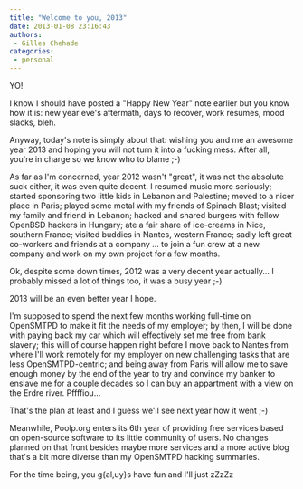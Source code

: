 ```yaml
---
title: "Welcome to you, 2013"
date: 2013-01-08 23:16:43
authors:
 - Gilles Chehade
categories:
 - personal
---
```


YO!

I know I should have posted a "Happy New Year" note earlier but you know how it is: new year eve's aftermath, days to recover, work resumes, mood slacks, bleh.

Anyway, today's note is simply about that: wishing you and me an awesome year 2013 and hoping you will not turn it into a fucking mess. After all, you're in charge so we know who to blame ;-)

As far as I'm concerned, year 2012 wasn't "great", it was not the absolute suck either, it was even quite decent. I resumed music more seriously; started sponsoring two little kids in Lebanon and Palestine; moved to a nicer place in Paris; played some metal with my friends of Spinach Blast; visited my family and friend in Lebanon; hacked and shared burgers with fellow OpenBSD hackers in Hungary; ate a fair share of ice-creams in Nice, southern France; visited buddies in Nantes, western France; sadly left great co-workers and friends at a company ... to join a fun crew at a new company and work on my own project for a few months.

Ok, despite some down times, 2012 was a very decent year actually... I probably missed a lot of things too, it was a busy year ;-)

2013 will be an even better year I hope.

I'm supposed to spend the next few months working full-time on OpenSMTPD to make it fit the needs of my employer; by then, I will be done with paying back my car which will effectively set me free from bank slavery; this will of course happen right before I move back to Nantes from where I'll work remotely for my employer on new challenging tasks that are less OpenSMTPD-centric; and being away from Paris will allow me to save enough money by the end of the year to try and convince my banker to enslave me for a couple decades so I can buy an appartment with a view on the Erdre river. Pffffiou...

That's the plan at least and I guess we'll see next year how it went ;-)

Meanwhile, Poolp.org enters its 6th year of providing free services based on open-source software to its little community of users. No changes planned on that front besides maybe more services and a more active blog that's a bit more diverse than my OpenSMTPD hacking summaries.

For the time being, you g{al,uy}s have fun and I'll just zZzZz
